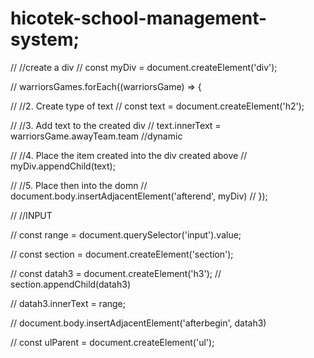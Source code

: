 # hicotek-school-management-system;




// //create a div
// const myDiv = document.createElement('div');

// warriorsGames.forEach((warriorsGame) => {

//     //2. Create type of text
//     const text = document.createElement('h2');

//     //3. Add text to the created div
//     text.innerText = warriorsGame.awayTeam.team //dynamic

//     //4. Place the item created into the div created above
//     myDiv.appendChild(text);

//     //5. Place then into the domn
//     document.body.insertAdjacentElement('afterend', myDiv)
// });


// //INPUT

// const range = document.querySelector('input').value;


// const section = document.createElement('section');

// const datah3 = document.createElement('h3');
// section.appendChild(datah3)

// datah3.innerText = range;

// document.body.insertAdjacentElement('afterbegin', datah3)


// const ulParent = document.createElement('ul');
